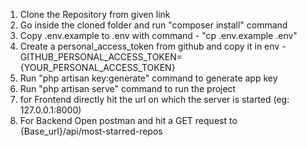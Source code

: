 1. Clone the Repository from given link
2. Go inside the cloned folder and run "composer install" command
3. Copy .env.example to .env with command - "cp .env.example .env"
4. Create a personal_access_token from github and copy it in env
    -GITHUB_PERSONAL_ACCESS_TOKEN={YOUR_PERSONAL_ACCESS_TOKEN}
5. Run "php artisan key:generate" command to generate app key
6. Run "php artisan serve" command to run the project
7. for Frontend directly hit the url on which the server is started (eg: 127.0.0.1:8000)
8. For Backend Open postman and hit a GET request to {Base_url}/api/most-starred-repos